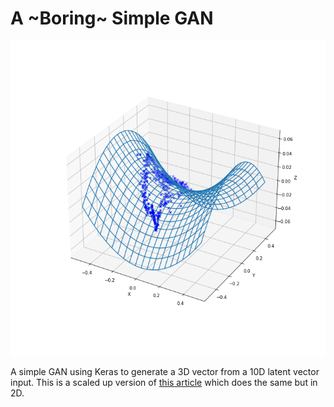 # A ~Boring~ Simple GAN

![Output](./15000_iters.png)

A simple GAN using Keras to generate a 3D vector from a 10D latent vector input. This is a scaled up version of [this article](https://machinelearningmastery.com/how-to-develop-a-generative-adversarial-network-for-a-1-dimensional-function-from-scratch-in-keras/) which does the same but in 2D.
